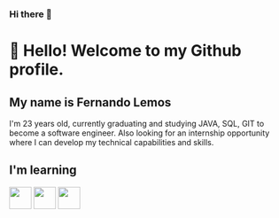 ### Hi there 👋

# 👋 Hello! Welcome to my Github profile.
## My name is Fernando Lemos
 I'm 23 years old, currently graduating and studying JAVA, SQL, GIT to become a software engineer. Also looking for an internship opportunity where I can develop my technical capabilities and skills.
 ## I'm learning

<img loading="lazy" src="https://cdn.jsdelivr.net/gh/devicons/devicon/icons/java/java-original.svg" width="40" height="40"/> <img loading="lazy" src="https://cdn.jsdelivr.net/gh/devicons/devicon/icons/linux/linux-original.svg" width="40" height="40"/> <img loading="lazy" src="https://cdn.jsdelivr.net/gh/devicons/devicon/icons/git/git-original.svg" width="40" height="40"/>
 
